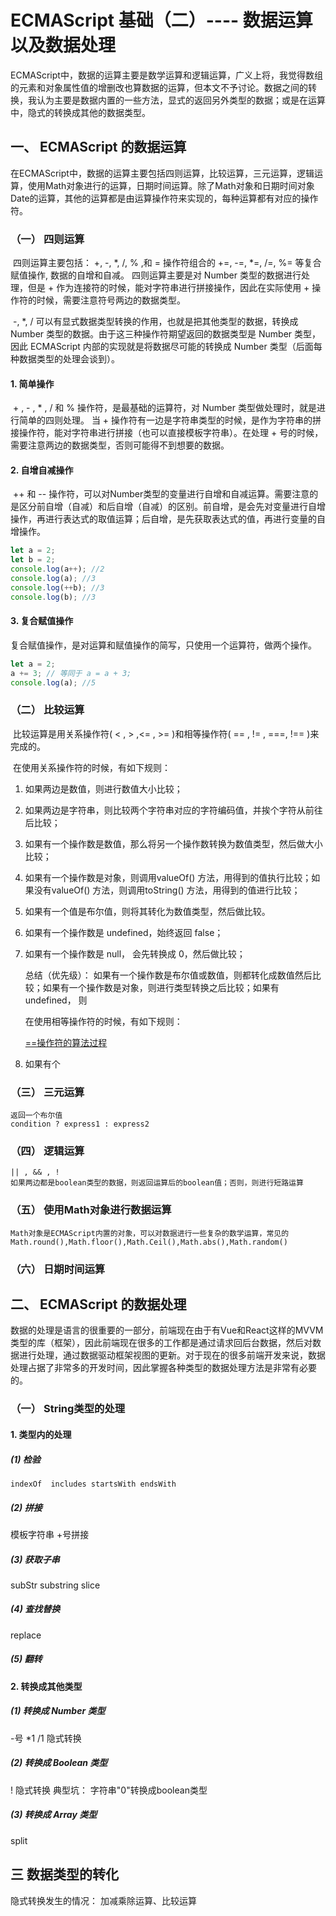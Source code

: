 # ECMAScript 基础（二）---- 数据运算以及数据处理
​	ECMAScript中，数据的运算主要是数学运算和逻辑运算，广义上将，我觉得数组的元素和对象属性值的增删改也算数据的运算，但本文不予讨论。数据之间的转换，我认为主要是数据内置的一些方法，显式的返回另外类型的数据；或是在运算中，隐式的转换成其他的数据类型。

## 一、 ECMAScript 的数据运算

​	在ECMAScript中，数据的运算主要包括四则运算，比较运算，三元运算，逻辑运算，使用Math对象进行的运算，日期时间运算。除了Math对象和日期时间对象Date的运算，其他的运算都是由运算操作符来实现的，每种运算都有对应的操作符。
### （一） 四则运算
​	四则运算主要包括： +, -, *, /, % ,和 = 操作符组合的 +=, -=, *=, /=, %= 等复合赋值操作, 数据的自增和自减。
	四则运算主要是对 Number 类型的数据进行处理，但是 + 作为连接符的时候，能对字符串进行拼接操作，因此在实际使用 + 操作符的时候，需要注意符号两边的数据类型。

​	-, *, / 可以有显式数据类型转换的作用，也就是把其他类型的数据，转换成 Number 类型的数据。由于这三种操作符期望返回的数据类型是 Number 类型，因此 ECMAScript 内部的实现就是将数据尽可能的转换成 Number 类型（后面每种数据类型的处理会谈到）。

#### 1. 简单操作

​	+ , - , * , / 和 % 操作符，是最基础的运算符，对 Number 类型做处理时，就是进行简单的四则处理。 当 + 操作符有一边是字符串类型的时候，是作为字符串的拼接操作符，能对字符串进行拼接（也可以直接模板字符串）。在处理 + 号的时候，需要注意两边的数据类型，否则可能得不到想要的数据。

#### 2. 自增自减操作

​	++ 和 -- 操作符，可以对Number类型的变量进行自增和自减运算。需要注意的是区分前自增（自减）和后自增（自减）的区别。前自增，是会先对变量进行自增操作，再进行表达式的取值运算；后自增，是先获取表达式的值，再进行变量的自增操作。
```javascript
let a = 2;
let b = 2;
console.log(a++); //2
console.log(a); //3
console.log(++b); //3
console.log(b); //3
```

#### 3. 复合赋值操作

​	复合赋值操作，是对运算和赋值操作的简写，只使用一个运算符，做两个操作。

```javascript
let a = 2;
a += 3; // 等同于 a = a + 3;
console.log(a); //5
```

### （二） 比较运算

​	比较运算是用关系操作符( < , > ,<= , >= )和相等操作符( == , != , ===, !== )来完成的。

​	在使用关系操作符的时候，有如下规则：

1. 如果两边是数值，则进行数值大小比较；

2. 如果两边是字符串，则比较两个字符串对应的字符编码值，并挨个字符从前往后比较；

3. 如果有一个操作数是数值，那么将另一个操作数转换为数值类型，然后做大小比较；

4. 如果有一个操作数是对象，则调用valueOf() 方法，用得到的值执行比较；如果没有valueOf() 方法，则调用toString() 方法，用得到的值进行比较；

5. 如果有一个值是布尔值，则将其转化为数值类型，然后做比较。

6. 如果有一个操作数是 undefined，始终返回 false；

7. 如果有一个操作数是 null， 会先转换成 0，然后做比较；

      总结（优先级）： 如果有一个操作数是布尔值或数值，则都转化成数值然后比较；如果有一个操作数是对象，则进行类型转换之后比较；如果有undefined， 则

   在使用相等操作符的时候，有如下规则：

   [==操作符的算法过程](http://es6.ruanyifeng.com/?search=%E9%80%97%E5%8F%B7&x=4&y=9#docs/spec#%E7%9B%B8%E7%AD%89%E8%BF%90%E7%AE%97%E7%AC%A6)

8. 如果有个


### （三） 三元运算
    返回一个布尔值
    condition ? express1 : express2
### （四） 逻辑运算
    || , && , !
    如果两边都是boolean类型的数据，则返回运算后的boolean值；否则，则进行短路运算
### （五） 使用Math对象进行数据运算
    Math对象是ECMAScript内置的对象，可以对数据进行一些复杂的数学运算，常见的Math.round(),Math.floor(),Math.Ceil(),Math.abs(),Math.random()
### （六） 日期时间运算

## 二、 ECMAScript 的数据处理
​	数据的处理是语言的很重要的一部分，前端现在由于有Vue和React这样的MVVM类型的库（框架），因此前端现在很多的工作都是通过请求回后台数据，然后对数据进行处理，通过数据驱动框架视图的更新。对于现在的很多前端开发来说，数据处理占据了非常多的开发时间，因此掌握各种类型的数据处理方法是非常有必要的。

### （一） String类型的处理
#### 1. 类型内的处理
##### (1) 检验
    indexOf  includes startsWith endsWith
##### (2) 拼接
模板字符串 +号拼接
##### (3) 获取子串
subStr substring slice

##### (4) 查找替换

replace

##### (5) 翻转



#### 2. 转换成其他类型
##### (1) 转换成 Number 类型
-号  *1   /1
隐式转换
##### (2) 转换成 Boolean 类型
!
隐式转换
典型坑： 字符串"0"转换成boolean类型
##### (3) 转换成 Array 类型
split

## 三 数据类型的转化

隐式转换发生的情况： 加减乘除运算、比较运算

<!-- 备忘：Object 类型 和 Array类型转化为 String、Number 和 Boolean 类型 -->


